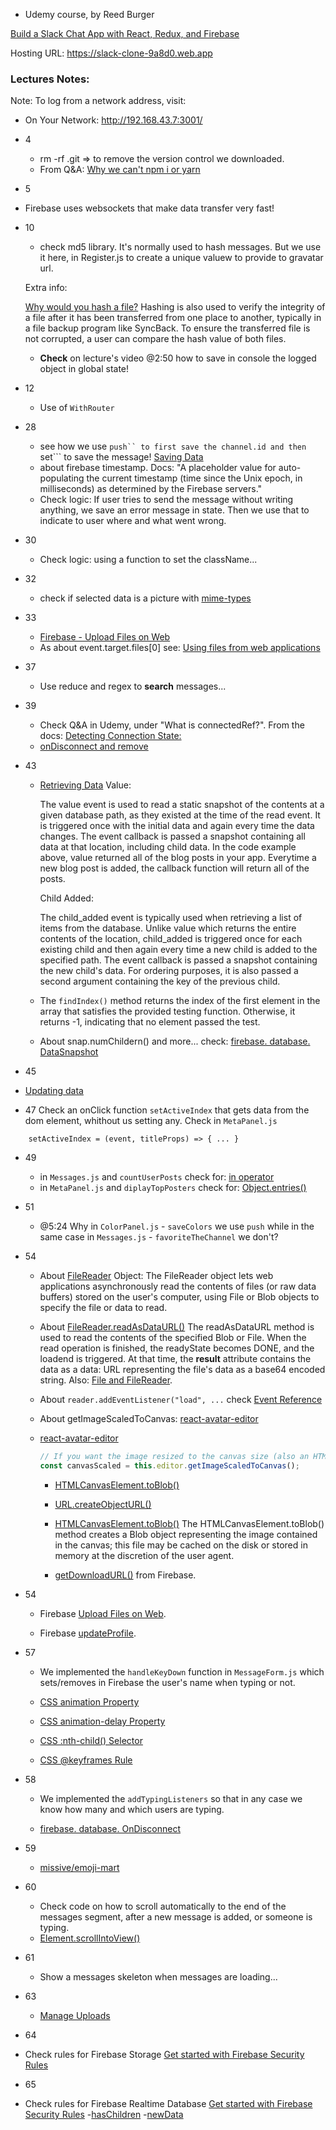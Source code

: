 - Udemy course, by Reed Burger

[Build a Slack Chat App with React, Redux, and Firebase](https://www.udemy.com/course/build-a-slack-chat-app-with-react-redux-and-firebase/)

Hosting URL: https://slack-clone-9a8d0.web.app

### Lectures Notes:

Note: To log from a network address, visit: 
- On Your Network:  http://192.168.43.7:3001/

- 4
    - rm -rf .git => to remove the version control we downloaded.
    - From Q&A: [Why we can't npm i or yarn](https://www.udemy.com/course/build-a-slack-chat-app-with-react-redux-and-firebase/learn/lecture/11852874#questions/12214548)

- 5
 - Firebase uses websockets that make data transfer very fast!

- 10
    - check md5 library. It's normally used to hash messages. But we use it here, in Register.js to create a unique valuew to provide to gravatar url.

    Extra info:

    [Why would you hash a file?](https://www.2brightsparks.com/resources/articles/introduction-to-hashing-and-its-uses.html)
    Hashing is also used to verify the integrity of a file after it has been transferred from one place to another, typically in a file backup program like SyncBack. To ensure the transferred file is not corrupted, a user can compare the hash value of both files.

    - **Check** on lecture's video @2:50 how to save in console the logged object in global state!

- 12
    - Use of ```WithRouter```

- 28 
    - see how we use ```push`` to first save the channel.id and then ```set``` to save the message! [Saving Data](https://firebase.google.com/docs/database/admin/save-data)
    - about firebase timestamp. Docs: "A placeholder value for auto-populating the current timestamp (time since the Unix epoch, in milliseconds) as determined by the Firebase servers."
    - Check logic: If user tries to send the message without writing anything, we save an error message in state. Then we use that to indicate to user where and what went wrong.

- 30
    - Check logic: using a function to set the className...

- 32
    - check if selected data is a picture with [mime-types](https://www.npmjs.com/package/mime-types)

- 33
    - [Firebase - Upload Files on Web](https://firebase.google.com/docs/storage/web/upload-files)
    - As about event.target.files[0] see: [Using files from web applications](https://developer.mozilla.org/en-US/docs/Web/API/File/Using_files_from_web_applications)

- 37
    - Use reduce and regex to **search** messages...

- 39
    - Check Q&A in Udemy, under "What is connectedRef?". From the docs: [Detecting Connection State:](https://firebase.google.com/docs/database/web/offline-capabilities)
    - [onDisconnect and remove](https://firebase.google.com/docs/reference/js/firebase.database.OnDisconnect#remove)

- 43
  - [Retrieving Data](https://firebase.google.com/docs/database/admin/retrieve-data)
    Value:

    The value event is used to read a static snapshot of the contents at a given database path, as they existed at the time of the read event. It is triggered once with the initial data and again every time the data changes. The event callback is passed a snapshot containing all data at that location, including child data. In the code example above, value returned all of the blog posts in your app. Everytime a new blog post is added, the callback function will return all of the posts.

    Child Added:

    The child_added event is typically used when retrieving a list of items from the database. Unlike value which returns the entire contents of the location, child_added is triggered once for each existing child and then again every time a new child is added to the specified path. The event callback is passed a snapshot containing the new child's data. For ordering purposes, it is also passed a second argument containing the key of the previous child.

  - The ```findIndex()``` method returns the index of the first element in the array that satisfies the provided testing function. Otherwise, it returns -1, indicating that no element passed the test.

  - About snap.numChildern() and more... check: [firebase. database. DataSnapshot](https://firebase.google.com/docs/reference/js/firebase.database.DataSnapshot#numchildren)

- 45
 - [Updating data](https://firebase.google.com/docs/database/web/read-and-write)

- 47 Check an onClick function ```setActiveIndex``` that gets data from the dom element, whithout us setting any. 
Check in ```MetaPanel.js```
```
    setActiveIndex = (event, titleProps) => { ... }

```
- 49
    - in ```Messages.js``` and ```countUserPosts``` check for: [in operator ](https://developer.mozilla.org/en-US/docs/Web/JavaScript/Reference/Operators/in)
    - in ```MetaPanel.js``` and ```diplayTopPosters``` check for: [Object.entries()](https://developer.mozilla.org/en-US/docs/Web/JavaScript/Reference/Global_Objects/Object/entries)

- 51
    - @5:24 Why in ```ColorPanel.js``` - ```saveColors``` we use ```push``` while in the same case in ```Messages.js``` - ```favoriteTheChannel``` we don't?

- 54
  - About [FileReader](https://developer.mozilla.org/en-US/docs/Web/API/FileReader) Object:
  The FileReader object lets web applications asynchronously read the contents of files (or raw data buffers) stored on the user's computer, using File or Blob objects to specify the file or data to read.

  - About [FileReader.readAsDataURL()](https://developer.mozilla.org/en-US/docs/Web/API/FileReader/readAsDataURL)
  The readAsDataURL method is used to read the contents of the specified Blob or File. When the read operation is finished, the readyState becomes DONE, and the loadend is triggered. At that time, the **result** attribute contains the data as a data: URL representing the file's data as a base64 encoded string.
  Also: [File and FileReader](https://javascript.info/file).

   - About ```reader.addEventListener("load", ...``` check [Event Reference](https://developer.mozilla.org/en-US/docs/Web/Events)   

  - About getImageScaledToCanvas: [react-avatar-editor](https://www.npmjs.com/package/react-avatar-editor)

  - [react-avatar-editor](https://www.npmjs.com/package/react-avatar-editor)

    ```js
    // If you want the image resized to the canvas size (also an HTMLCanvasElement)
    const canvasScaled = this.editor.getImageScaledToCanvas();
    ```

    - [HTMLCanvasElement.toBlob()](https://developer.mozilla.org/en-US/docs/Web/API/HTMLCanvasElement/toBlob)

    - [URL.createObjectURL()](https://developer.mozilla.org/en-US/docs/Web/API/URL/createObjectURL)

    - [HTMLCanvasElement.toBlob()](https://developer.mozilla.org/en-US/docs/Web/API/HTMLCanvasElement/toBlob) The HTMLCanvasElement.toBlob() method creates a Blob object representing the image contained in the canvas; this file may be cached on the disk or stored in memory at the discretion of the user agent.

    - [getDownloadURL()](https://firebase.google.com/docs/storage/web/download-files) from Firebase.

- 54
    - Firebase [Upload Files on Web](https://firebase.google.com/docs/storage/web/upload-files).
    
    - Firebase [updateProfile](https://firebase.google.com/docs/auth/web/manage-users#update_a_users_profile).

- 57 
    - We implemented the ```handleKeyDown``` function in ```MessageForm.js``` which sets/removes in Firebase the user's name when typing or not.

    - [CSS animation Property](https://www.w3schools.com/cssref/css3_pr_animation.asp)

    - [CSS animation-delay Property](https://www.w3schools.com/cssref/css3_pr_animation-delay.asp)

    - [CSS :nth-child() Selector](https://www.w3schools.com/cssref/sel_nth-child.asp)

    - [CSS @keyframes Rule](https://www.w3schools.com/cssref/css3_pr_animation-keyframes.asp)

- 58 
    - We implemented the ```addTypingListeners``` so that in any case we know how many and which users are typing.

    - [firebase. database. OnDisconnect](https://firebase.google.com/docs/reference/js/firebase.database.OnDisconnect)

- 59 
    - [missive/emoji-mart](https://github.com/missive/emoji-mart)

- 60 
    - Check code on how to scroll automatically to the end of the messages segment, after a new message is added, or someone is typing. 
    - [Element.scrollIntoView()](https://developer.mozilla.org/en-US/docs/Web/API/Element/scrollIntoView)

- 61 
    - Show a messages skeleton when messages are loading...

- 63 
    - [Manage Uploads](https://firebase.google.com/docs/storage/web/upload-files)

- 64
 - Check rules for Firebase Storage [Get started with Firebase Security Rules](https://firebase.google.com/docs/storage/security/get-started)

- 65
 - Check rules for Firebase Realtime Database [Get started with Firebase Security Rules](https://firebase.google.com/docs/storage/security/get-started)
 -[hasChildren](https://firebase.google.com/docs/reference/js/firebase.database.DataSnapshot#haschildren)
 -[newData](https://firebase.google.com/docs/reference/security/database#newdata)